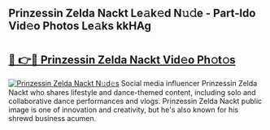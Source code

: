 ## Prinzessin Zelda Nackt Le𝚊k𝚎d N𝚞𝚍e - Part-ldo Vid𝚎o Photos Le𝚊ks kkHAg

# <h2><a href="http://fb06ih.evod.top/?m=Prinzessin+Zelda+Nackt">🔗 👉🔴 Prinzessin Zelda Nackt Vid𝚎o Ph𝚘t𝚘s</a></h2>

[![Prinzessin Zelda Nackt N𝚞d𝚎s](https://i.imgur.com/8V9OHl7.gif)](http://fb06ih.evod.top/?m=Prinzessin+Zelda+Nackt)
Social media influencer Prinzessin Zelda Nackt who shares lifestyle and dance-themed content, including solo and collaborative dance performances and vlogs. Prinzessin Zelda Nackt public image is one of innovation and creativity, but he's also known for his shrewd business acumen. 
